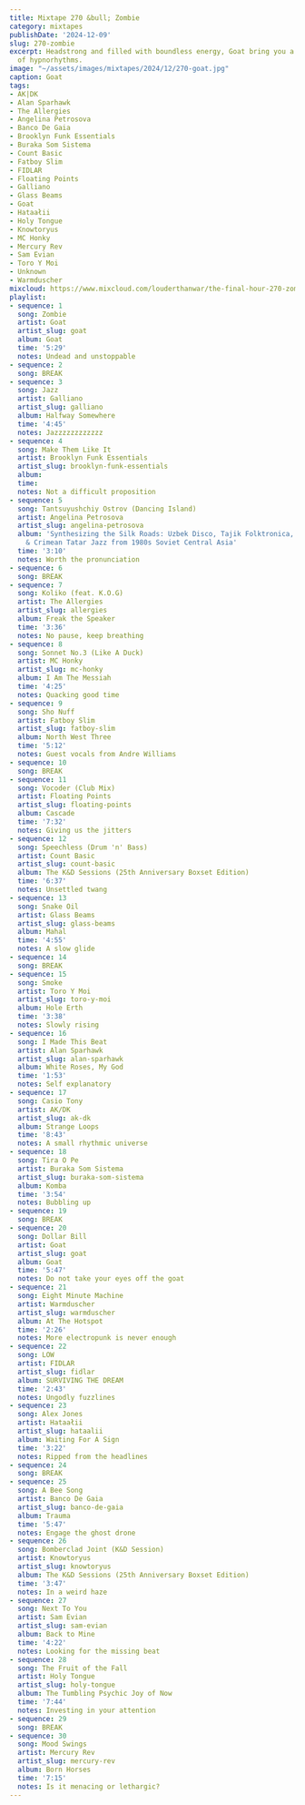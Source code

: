 ```yaml
---
title: Mixtape 270 &bull; Zombie
category: mixtapes
publishDate: '2024-12-09'
slug: 270-zombie
excerpt: Headstrong and filled with boundless energy, Goat bring you a world full
  of hypnorhythms.
image: "~/assets/images/mixtapes/2024/12/270-goat.jpg"
caption: Goat
tags:
- AK|DK
- Alan Sparhawk
- The Allergies
- Angelina Petrosova
- Banco De Gaia
- Brooklyn Funk Essentials
- Buraka Som Sistema
- Count Basic
- Fatboy Slim
- FIDLAR
- Floating Points
- Galliano
- Glass Beams
- Goat
- Hataałii
- Holy Tongue
- Knowtoryus
- MC Honky
- Mercury Rev
- Sam Evian
- Toro Y Moi
- Unknown
- Warmduscher
mixcloud: https://www.mixcloud.com/louderthanwar/the-final-hour-270-zombie-2024-12-09/
playlist:
- sequence: 1
  song: Zombie
  artist: Goat
  artist_slug: goat
  album: Goat
  time: '5:29'
  notes: Undead and unstoppable
- sequence: 2
  song: BREAK
- sequence: 3
  song: Jazz
  artist: Galliano
  artist_slug: galliano
  album: Halfway Somewhere
  time: '4:45'
  notes: Jazzzzzzzzzzzz
- sequence: 4
  song: Make Them Like It
  artist: Brooklyn Funk Essentials
  artist_slug: brooklyn-funk-essentials
  album:
  time:
  notes: Not a difficult proposition
- sequence: 5
  song: Tantsuyushchiy Ostrov (Dancing Island)
  artist: Angelina Petrosova
  artist_slug: angelina-petrosova
  album: 'Synthesizing the Silk Roads: Uzbek Disco, Tajik Folktronica, Uyghur Rock
    & Crimean Tatar Jazz from 1980s Soviet Central Asia'
  time: '3:10'
  notes: Worth the pronunciation
- sequence: 6
  song: BREAK
- sequence: 7
  song: Koliko (feat. K.O.G)
  artist: The Allergies
  artist_slug: allergies
  album: Freak the Speaker
  time: '3:36'
  notes: No pause, keep breathing
- sequence: 8
  song: Sonnet No.3 (Like A Duck)
  artist: MC Honky
  artist_slug: mc-honky
  album: I Am The Messiah
  time: '4:25'
  notes: Quacking good time
- sequence: 9
  song: Sho Nuff
  artist: Fatboy Slim
  artist_slug: fatboy-slim
  album: North West Three
  time: '5:12'
  notes: Guest vocals from Andre Williams
- sequence: 10
  song: BREAK
- sequence: 11
  song: Vocoder (Club Mix)
  artist: Floating Points
  artist_slug: floating-points
  album: Cascade
  time: '7:32'
  notes: Giving us the jitters
- sequence: 12
  song: Speechless (Drum 'n' Bass)
  artist: Count Basic
  artist_slug: count-basic
  album: The K&D Sessions (25th Anniversary Boxset Edition)
  time: '6:37'
  notes: Unsettled twang
- sequence: 13
  song: Snake Oil
  artist: Glass Beams
  artist_slug: glass-beams
  album: Mahal
  time: '4:55'
  notes: A slow glide
- sequence: 14
  song: BREAK
- sequence: 15
  song: Smoke
  artist: Toro Y Moi
  artist_slug: toro-y-moi
  album: Hole Erth
  time: '3:38'
  notes: Slowly rising
- sequence: 16
  song: I Made This Beat
  artist: Alan Sparhawk
  artist_slug: alan-sparhawk
  album: White Roses, My God
  time: '1:53'
  notes: Self explanatory
- sequence: 17
  song: Casio Tony
  artist: AK/DK
  artist_slug: ak-dk
  album: Strange Loops
  time: '8:43'
  notes: A small rhythmic universe
- sequence: 18
  song: Tira O Pe
  artist: Buraka Som Sistema
  artist_slug: buraka-som-sistema
  album: Komba
  time: '3:54'
  notes: Bubbling up
- sequence: 19
  song: BREAK
- sequence: 20
  song: Dollar Bill
  artist: Goat
  artist_slug: goat
  album: Goat
  time: '5:47'
  notes: Do not take your eyes off the goat
- sequence: 21
  song: Eight Minute Machine
  artist: Warmduscher
  artist_slug: warmduscher
  album: At The Hotspot
  time: '2:26'
  notes: More electropunk is never enough
- sequence: 22
  song: LOW
  artist: FIDLAR
  artist_slug: fidlar
  album: SURVIVING THE DREAM
  time: '2:43'
  notes: Ungodly fuzzlines
- sequence: 23
  song: Alex Jones
  artist: Hataałii
  artist_slug: hataalii
  album: Waiting For A Sign
  time: '3:22'
  notes: Ripped from the headlines
- sequence: 24
  song: BREAK
- sequence: 25
  song: A Bee Song
  artist: Banco De Gaia
  artist_slug: banco-de-gaia
  album: Trauma
  time: '5:47'
  notes: Engage the ghost drone
- sequence: 26
  song: Bomberclad Joint (K&D Session)
  artist: Knowtoryus
  artist_slug: knowtoryus
  album: The K&D Sessions (25th Anniversary Boxset Edition)
  time: '3:47'
  notes: In a weird haze
- sequence: 27
  song: Next To You
  artist: Sam Evian
  artist_slug: sam-evian
  album: Back to Mine
  time: '4:22'
  notes: Looking for the missing beat
- sequence: 28
  song: The Fruit of the Fall
  artist: Holy Tongue
  artist_slug: holy-tongue
  album: The Tumbling Psychic Joy of Now
  time: '7:44'
  notes: Investing in your attention
- sequence: 29
  song: BREAK
- sequence: 30
  song: Mood Swings
  artist: Mercury Rev
  artist_slug: mercury-rev
  album: Born Horses
  time: '7:15'
  notes: Is it menacing or lethargic?
---
```


